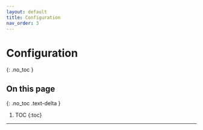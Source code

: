 ```yaml
---
layout: default
title: Configuration
nav_order: 3
---
```


# Configuration
{: .no_toc }

## On this page
{: .no_toc .text-delta }

1. TOC
{:toc}

---
